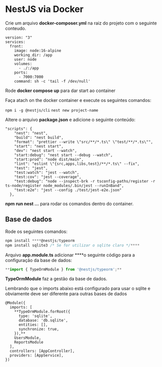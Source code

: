 # NestJS via Docker

Crie um arquivo **docker-composer.yml** na raiz do projeto com o seguinte conteudo.

```
version: "3"
services:
  front:
    image: node:16-alpine
    working_dir: /app
    user: node
    volumes:
      - ./:/app
    ports:
      - 7000:7000
    command: sh -c 'tail -f /dev/null'
```

Rode **docker compose up** para dar start ao container

Faça atach on the docker container e execute os seguintes comandos:

`npm i -g @nestjs/cli`
`nest new project-name`

Altere o arquivo **package.json** e adicione o seguinte conteúdo:

```
"scripts": {
    "nest": "nest",
    "build": "nest build",
    "format": "prettier --write \"src/**/*.ts\" \"test/**/*.ts\"",
    "start": "nest start",
    "dev": "nest start --watch",
    "start:debug": "nest start --debug --watch",
    "start:prod": "node dist/main",
    "lint": "eslint \"{src,apps,libs,test}/**/*.ts\" --fix",
    "test": "jest",
    "test:watch": "jest --watch",
    "test:cov": "jest --coverage",
    "test:debug": "node --inspect-brk -r tsconfig-paths/register -r ts-node/register node_modules/.bin/jest --runInBand",
    "test:e2e": "jest --config ./test/jest-e2e.json"
  },
```

**npm run nest …** para rodar os comandos dentro do container.

## Base de dados

Rode os seguintes comandos:

```jsx
npm install ****@nestjs/typeorm
npm install sqlite3 /* Se for utilizar o sqlite claro */****
```

Arquivo **app.module.ts** adicionar ****o seguinte código para a configuração da base de dados:

```jsx
**import { TypeOrmModule } from '@nestjs/typeorm';**
```

**TypeOrmModule** faz a gestão da base de dados.

Lembrando que o imports abaixo está configurado para usar o sqlite e obviamente deve ser diferente para outras bases de dados

```
@Module({
  imports: [
    **TypeOrmModule.forRoot({
      type: 'sqlite',
      database: 'db.sqlite',
      entities: [],
      synchronize: true,
    }),**
    UsersModule, 
    ReportsModule
  ],
  controllers: [AppController],
  providers: [AppService],
})
```
